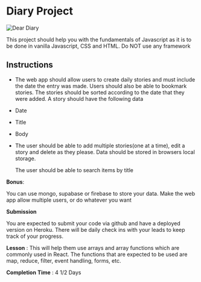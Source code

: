 # Diary Project
![Dear Diary](https://user-images.githubusercontent.com/9503503/149843586-f129cfaa-35f5-46cd-9571-21668026aab7.jpeg)


This project should help you with the fundamentals of Javascript as it is to be done in vanilla Javascript, CSS and HTML. Do NOT use any framework

## Instructions
- The web app should allow users to create daily stories and must include the date the entry was made. Users should also be able to bookmark stories. The stories should be sorted according to the date that they were added. A story should have the following data
- Date
- Title
- Body
- The user should be able to add multiple stories(one at a time), edit a story and delete as they please. Data should be stored in browsers local storage.
    
    The user should be able to search items by title
    

**Bonus**: 

You can use mongo, supabase or firebase to store your data. Make the web app allow multiple users, or do whatever you want

**Submission**

You are expected to submit your code via github and have a deployed version on Heroku. There will be daily check ins with your leads to keep track of your progress.

**Lesson** : This will help them use arrays and array functions which are commonly used in React. The functions that are expected to be used are map, reduce, filter, event handling, forms, etc.

**Completion** **Time** :  4 1/2 Days

